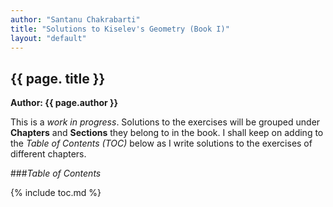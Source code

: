 ```yaml
---
author: "Santanu Chakrabarti"
title: "Solutions to Kiselev's Geometry (Book I)"
layout: "default"
---
```


## {{ page. title }}

**Author: {{ page.author }}**

This is a _work in progress_. Solutions to the exercises will be grouped under **Chapters** and **Sections** they belong to in the book. I shall keep on adding to the _Table of Contents (TOC)_ below as I write solutions to the exercises of different chapters.

###_Table of Contents_

{% include toc.md %}